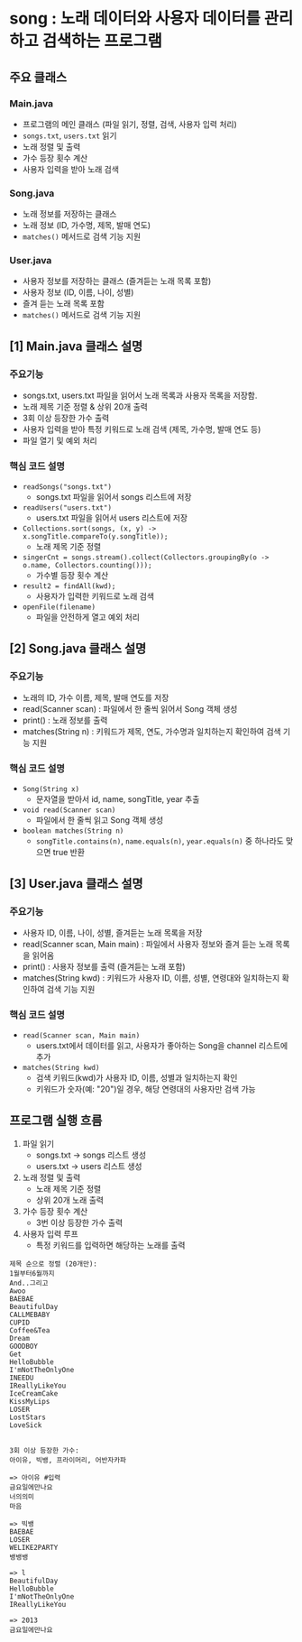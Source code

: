 # song : 노래 데이터와 사용자 데이터를 관리하고 검색하는 프로그램

## 주요 클래스
### Main.java
- 프로그램의 메인 클래스 (파일 읽기, 정렬, 검색, 사용자 입력 처리)
- `songs.txt`, `users.txt` 읽기
- 노래 정렬 및 출력
- 가수 등장 횟수 계산
- 사용자 입력을 받아 노래 검색
### Song.java
- 노래 정보를 저장하는 클래스
- 노래 정보 (ID, 가수명, 제목, 발매 연도)
- `matches()` 메서드로 검색 기능 지원
### User.java
- 사용자 정보를 저장하는 클래스 (즐겨듣는 노래 목록 포함)
- 사용자 정보 (ID, 이름, 나이, 성별)
- 즐겨 듣는 노래 목록 포함
- `matches()` 메서드로 검색 기능 지원

## [1] Main.java 클래스 설명
### 주요기능
- songs.txt, users.txt 파일을 읽어서 노래 목록과 사용자 목록을 저장함.
- 노래 제목 기준 정렬 & 상위 20개 출력
- 3회 이상 등장한 가수 출력
- 사용자 입력을 받아 특정 키워드로 노래 검색 (제목, 가수명, 발매 연도 등)
- 파일 열기 및 예외 처리
### 핵심 코드 설명
- `readSongs("songs.txt")` 
    - songs.txt 파일을 읽어서 songs 리스트에 저장
- `readUsers("users.txt")`
    - users.txt 파일을 읽어서 users 리스트에 저장
- `Collections.sort(songs, (x, y) -> x.songTitle.compareTo(y.songTitle));`
    - 노래 제목 기준 정렬
- `singerCnt = songs.stream().collect(Collectors.groupingBy(o -> o.name, Collectors.counting()));` 
    - 가수별 등장 횟수 계산
- `result2 = findAll(kwd);`
    - 사용자가 입력한 키워드로 노래 검색
- `openFile(filename)`
    - 파일을 안전하게 열고 예외 처리

## [2] Song.java 클래스 설명
### 주요기능
- 노래의 ID, 가수 이름, 제목, 발매 연도를 저장
- read(Scanner scan) : 파일에서 한 줄씩 읽어서 Song 객체 생성
- print() : 노래 정보를 출력
- matches(String n) : 키워드가 제목, 연도, 가수명과 일치하는지 확인하여 검색 기능 지원
### 핵심 코드 설명
- `Song(String x)` 
    - 문자열을 받아서 id, name, songTitle, year 추출
- `void read(Scanner scan)` 
    - 파일에서 한 줄씩 읽고 Song 객체 생성
- `boolean matches(String n)`
    - `songTitle.contains(n)`, `name.equals(n)`, `year.equals(n)` 중 하나라도 맞으면 true 반환

## [3] User.java 클래스 설명
### 주요기능
- 사용자 ID, 이름, 나이, 성별, 즐겨듣는 노래 목록을 저장
- read(Scanner scan, Main main) : 파일에서 사용자 정보와 즐겨 듣는 노래 목록을 읽어옴
- print() : 사용자 정보를 출력 (즐겨듣는 노래 포함)
- matches(String kwd) : 키워드가 사용자 ID, 이름, 성별, 연령대와 일치하는지 확인하여 검색 기능 지원

### 핵심 코드 설명
- `read(Scanner scan, Main main)`
    - users.txt에서 데이터를 읽고, 사용자가 좋아하는 Song을 channel 리스트에 추가
- `matches(String kwd)`
    - 검색 키워드(kwd)가 사용자 ID, 이름, 성별과 일치하는지 확인
    - 키워드가 숫자(예: "20")일 경우, 해당 연령대의 사용자만 검색 가능

## 프로그램 실행 흐름
1. 파일 읽기
    - songs.txt → songs 리스트 생성
    - users.txt → users 리스트 생성
2. 노래 정렬 및 출력
    - 노래 제목 기준 정렬
    - 상위 20개 노래 출력
3. 가수 등장 횟수 계산
    - 3번 이상 등장한 가수 출력
4. 사용자 입력 루프
    - 특정 키워드를 입력하면 해당하는 노래를 출력

```
제목 순으로 정렬 (20개만):
1월부터6월까지
And..그리고
Awoo
BAEBAE
BeautifulDay
CALLMEBABY
CUPID
Coffee&Tea
Dream
GOODBOY
Get
HelloBubble
I'mNotTheOnlyOne
INEEDU
IReallyLikeYou
IceCreamCake
KissMyLips
LOSER
LostStars
LoveSick


3회 이상 등장한 가수:
아이유, 빅뱅, 프라이머리, 어반자카파

=> 아이유 #입력
금요일에만나요
너의의미
마음

=> 빅뱅
BAEBAE
LOSER
WELIKE2PARTY
뱅뱅뱅

=> l
BeautifulDay
HelloBubble
I'mNotTheOnlyOne
IReallyLikeYou

=> 2013
금요일에만나요
```
